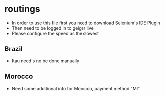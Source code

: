 # routings


- In order to use this file first you need to download Selenium's IDE Plugin
- Then need to be logged in to geiger live
- Please configure the speed as the slowest



## Brazil
- Itau need's no be done manually

## Morocco
- Need some additional info for Morocco, payment method "MI"
